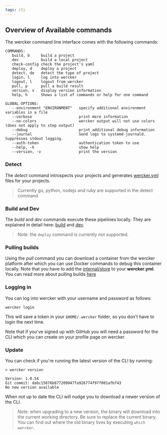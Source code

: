 ```yaml
---
tags: cli
---
```


## Overview of Available commands

The wercker command line interface comes with the following commands:

```no-highlight
COMMANDS:
   build, b     build a project
   dev          build a local project
   check-config check the project's yaml
   deploy, d    deploy a project
   detect, de   detect the type of project
   login, l     log into wercker
   logout, l    logout from wercker
   pull, p      pull a build result
   version, v   display version information
   help, h      Shows a list of commands or help for one command

GLOBAL OPTIONS:
   --environment "ENVIRONMENT"   specify additional environment variables in a file
   --verbose                     print more information
   --no-colors                   wercker output will not use colors (does not apply to step output)
   --debug                       print additional debug information
   --journal                     Send logs to systemd-journald. Suppresses stdout logging.
   --auth-token                  authentication token to use
   --help, -h                    show help
   --version, -v                 print the version
```

### Detect

The *detect* command introspects your projects and generates
[wercker.yml](/learn/wercker-yml/introduction.html) files for your
projects.

> Currently go, python, nodejs and ruby are supported in the detect
> command

### Build and Dev

The *build* and *dev* commands execute these pipelines locally. They are
explained in detail here: [build](/cli/usage/building.html) and
[dev](/cli/usage/developing.html).

> Note: the `deploy` command is currently not supported.

### Pulling builds

Using the *pull* command you can download a container from the wercker platform
after which you can use Docker commands to debug this container locally.  Note
that you have to add the
[internal/store](/docs/steps/internal-steps.html#store-container) to your
**wercker.yml**. You can read more about pulling builds [here](/cli/usage/pulling-builds.html)

### Logging in

You can log into wercker with your username and password as follows:

```no-highlight
wercker login
```

This will save a token in your `$HOME/.wercker` folder, so you don't
have to login the next time.

Note that if you've signed up with GitHub you will need a password for the CLI
which you can create on your profile page on wercker.

### Update

You can check if you're running the latest version of the CLI by
running:

```no-highlight
> wercker version

Version: 1.0.54
Git commit: dabc15876b877209047fa926774f97f001afbf43
No new version available
```

When not up to date the CLI will nudge you to download a newer version
of the CLI.

> Note: when upgrading to a new version, the binary will download into the
current working directory. Be sure to replace the current binary. You can find
out where the old binary lives by executing `which wercker`.
